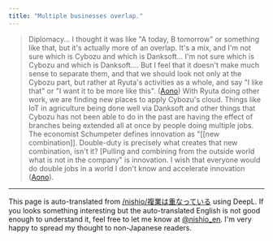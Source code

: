 ```yaml
---
title: "Multiple businesses overlap."
---
```


> Diplomacy... I thought it was like "A today, B tomorrow" or something like that, but it's actually more of an overlap. It's a mix, and I'm not sure which is Cybozu and which is Danksoft... I'm not sure which is Cybozu and which is Danksoft.... But I feel that it doesn't make much sense to separate them, and that we should look not only at the Cybozu part, but rather at Ryuta's activities as a whole, and say "I like that" or "I want it to be more like this". ([Aono](http://mydeskteam.com/casefile/1869/))
> With Ryuta doing other work, we are finding new places to apply Cybozu's cloud. Things like IoT in agriculture being done well via Danksoft and other things that Cybozu has not been able to do in the past are having the effect of branches being extended all at once by people doing multiple jobs. The economist Schumpeter defines innovation as "[[new combination]]. Double-duty is precisely what creates that new combination, isn't it? [Pulling and combining from the outside world what is not in the company" is innovation. I wish that everyone would do double jobs in a world I don't know and accelerate innovation ([Aono](http://mydeskteam.com/casefile/1887/)).

---
This page is auto-translated from [/nishio/複業は重なっている](https://scrapbox.io/nishio/複業は重なっている) using DeepL. If you looks something interesting but the auto-translated English is not good enough to understand it, feel free to let me know at [@nishio_en](https://twitter.com/nishio_en). I'm very happy to spread my thought to non-Japanese readers.
